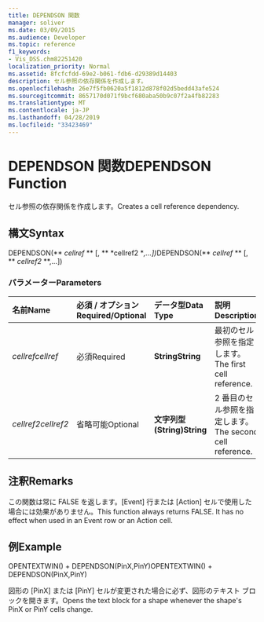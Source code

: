 ```yaml
---
title: DEPENDSON 関数
manager: soliver
ms.date: 03/09/2015
ms.audience: Developer
ms.topic: reference
f1_keywords:
- Vis_DSS.chm82251420
localization_priority: Normal
ms.assetid: 8fcfcfdd-69e2-b061-fdb6-d29389d14403
description: セル参照の依存関係を作成します。
ms.openlocfilehash: 26e7f5fb0620a5f1812d878f02d5bedd43afe524
ms.sourcegitcommit: 8657170d071f9bcf680aba50b9c07f2a4fb82283
ms.translationtype: MT
ms.contentlocale: ja-JP
ms.lasthandoff: 04/28/2019
ms.locfileid: "33423469"
---
```

# <a name="dependson-function"></a><span data-ttu-id="61919-103">DEPENDSON 関数</span><span class="sxs-lookup"><span data-stu-id="61919-103">DEPENDSON Function</span></span>

<span data-ttu-id="61919-104">セル参照の依存関係を作成します。</span><span class="sxs-lookup"><span data-stu-id="61919-104">Creates a cell reference dependency.</span></span>
  
## <a name="syntax"></a><span data-ttu-id="61919-105">構文</span><span class="sxs-lookup"><span data-stu-id="61919-105">Syntax</span></span>

<span data-ttu-id="61919-106">DEPENDSON(\*\* *cellref* \*\* [, \*\* \*cellref2 \**,...])*</span><span class="sxs-lookup"><span data-stu-id="61919-106">DEPENDSON(\*\* *cellref* \*\* [, \*\* *cellref2* \*\*,...])</span></span> 
  
### <a name="parameters"></a><span data-ttu-id="61919-107">パラメーター</span><span class="sxs-lookup"><span data-stu-id="61919-107">Parameters</span></span>

|<span data-ttu-id="61919-108">**名前**</span><span class="sxs-lookup"><span data-stu-id="61919-108">**Name**</span></span>|<span data-ttu-id="61919-109">**必須 / オプション**</span><span class="sxs-lookup"><span data-stu-id="61919-109">**Required/Optional**</span></span>|<span data-ttu-id="61919-110">**データ型**</span><span class="sxs-lookup"><span data-stu-id="61919-110">**Data Type**</span></span>|<span data-ttu-id="61919-111">**説明**</span><span class="sxs-lookup"><span data-stu-id="61919-111">**Description**</span></span>|
|:-----|:-----|:-----|:-----|
| <span data-ttu-id="61919-112">_cellref_</span><span class="sxs-lookup"><span data-stu-id="61919-112">_cellref_</span></span> <br/> |<span data-ttu-id="61919-113">必須</span><span class="sxs-lookup"><span data-stu-id="61919-113">Required</span></span>  <br/> |<span data-ttu-id="61919-114">**String**</span><span class="sxs-lookup"><span data-stu-id="61919-114">**String**</span></span> <br/> |<span data-ttu-id="61919-115">最初のセル参照を指定します。</span><span class="sxs-lookup"><span data-stu-id="61919-115">The first cell reference.</span></span>  <br/> |
| <span data-ttu-id="61919-116">_cellref2_</span><span class="sxs-lookup"><span data-stu-id="61919-116">_cellref2_</span></span> <br/> |<span data-ttu-id="61919-117">省略可能</span><span class="sxs-lookup"><span data-stu-id="61919-117">Optional</span></span>  <br/> |<span data-ttu-id="61919-118">**文字列型 (String)**</span><span class="sxs-lookup"><span data-stu-id="61919-118">**String**</span></span> <br/> |<span data-ttu-id="61919-119">2 番目のセル参照を指定します。</span><span class="sxs-lookup"><span data-stu-id="61919-119">The second cell reference.</span></span>  <br/> |
   
## <a name="remarks"></a><span data-ttu-id="61919-120">注釈</span><span class="sxs-lookup"><span data-stu-id="61919-120">Remarks</span></span>

<span data-ttu-id="61919-p101">この関数は常に FALSE を返します。[Event] 行または [Action] セルで使用した場合には効果がありません。</span><span class="sxs-lookup"><span data-stu-id="61919-p101">This function always returns FALSE. It has no effect when used in an Event row or an Action cell.</span></span> 
  
## <a name="example"></a><span data-ttu-id="61919-123">例</span><span class="sxs-lookup"><span data-stu-id="61919-123">Example</span></span>

<span data-ttu-id="61919-124">OPENTEXTWIN() + DEPENDSON(PinX,PinY)</span><span class="sxs-lookup"><span data-stu-id="61919-124">OPENTEXTWIN() + DEPENDSON(PinX,PinY)</span></span> 
  
<span data-ttu-id="61919-125">図形の [PinX] または [PinY] セルが変更された場合に必ず、図形のテキスト ブロックを開きます。</span><span class="sxs-lookup"><span data-stu-id="61919-125">Opens the text block for a shape whenever the shape's PinX or PinY cells change.</span></span> 
  

